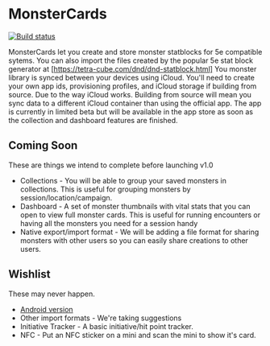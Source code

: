 # MonsterCards

[![Build status](https://build.appcenter.ms/v0.1/apps/bbde5430-0b21-4b78-aa2f-32ce210fc578/branches/master/badge)](https://appcenter.ms)

MonsterCards let you create and store monster statblocks for 5e compatible sytems. You can also import the files created by the popular 5e stat block generator at [https://tetra-cube.com/dnd/dnd-statblock.html] You monster library is synced between your devices using iCloud. You'll need to create your own app ids, provisioning profiles, and iCloud storage if building from source. Due to the way iCloud works. Building from source will mean you sync data to a different iCloud container than using the official app. The app is currently in limited beta but will be available in the app store as soon as the collection and dashboard features are finished.

## Coming Soon

These are things we intend to complete before launching v1.0

* Collections - You will be able to group your saved monsters in collections. This is useful for grouping monsters by session/location/campaign.
* Dashboard - A set of monster thumbnails with vital stats that you can open to view full monster cards. This is useful for running encounters or having all the monsters you need for a session handy
* Native export/import format - We will be adding a file format for sharing monsters with other users so you can easily share creations to other users.

## Wishlist 

These may never happen.

* [Android version](https://github.com/headhunter45/MonsterCards-Android)
* Other import formats - We're taking suggestions
* Initiative Tracker - A basic initiative/hit point tracker.
* NFC - Put an NFC sticker on a mini and scan the mini to show it's card.

